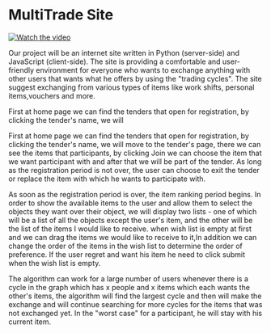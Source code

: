 # MultiTrade Site 

[![Watch the video](https://i.imgur.com/jm6p70b.jpeg)](https://streamable.com/t47ijc)

Our project will be an internet site written in Python (server-side) and JavaScript (client-side).
The site is providing a comfortable and user-friendly environment for everyone who wants to exchange anything with other users that wants what he offers by using the "trading cycles".
The site suggest exchanging from various types of items like work shifts, personal items,vouchers and more.

First at home page we can find the tenders that open for registration, by clicking the tender's name, we will 

First at home page we can find the tenders that open for registration, by clicking the tender's name, we will move to the tender's page, there we can see the items that participants, by clicking Join we can choose the item that we want participant with and after that we will be part of the tender.
As long as the registration period is not over, the user can choose to exit the tender or replace the item with which he wants to participate with.

As soon as the registration period is over, the item ranking period begins.
In order to show the available items to the user and allow them to select the objects they want over their object, we will display two lists - one of which will be a list of all the objects except the user's item, and the other will be the list of the items  I would like to receive. when wish list is empty at first and we can drag the items we would like to  receive to it,In addition we can change the order of the items in the wish list to determine the order of preference.
If the user regret and want his item he need to click submit when the wish list is empty.

The algorithm can work for a large number of users whenever there is a cycle in the graph which has x people and x items which each wants the other's items, the algorithm will find the largest cycle and then will make the exchange and will continue searching for more cycles for the items that was not exchanged yet. In the "worst case" for a participant, he will stay with his current item.

